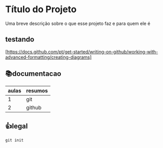 
# Título do Projeto

Uma breve descrição sobre o que esse projeto faz e para quem ele é
## testando
[https://docs.github.com/pt/get-started/writing-on-github/working-with-advanced-formatting/creating-diagrams]

## 📚documentacao

| aulas | resumos |
|-----|---------|
| 1 | git |
| 2 | github |

## 👍legal

```
git init
```





